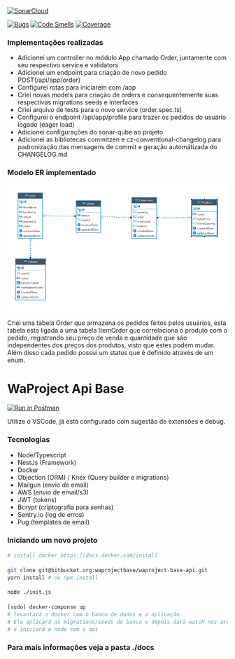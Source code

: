 [![SonarCloud](https://sonarcloud.io/images/project_badges/sonarcloud-orange.svg)](https://sonarcloud.io/dashboard?id=waproject)

[![Bugs](https://sonarcloud.io/api/project_badges/measure?project=waproject&metric=bugs)](https://sonarcloud.io/dashboard?id=waproject)
[![Code Smells](https://sonarcloud.io/api/project_badges/measure?project=waproject&metric=code_smells)](https://sonarcloud.io/dashboard?id=waproject)
[![Coverage](https://sonarcloud.io/api/project_badges/measure?project=waproject&metric=coverage)](https://sonarcloud.io/dashboard?id=waproject)


### Implementações realizadas

  - Adicionei um controller no módulo App chamado Order, juntamente com seu respectivo service e validators
  - Adicionei um endpoint para criação de novo pedido POST(/api/app/order)
  - Configurei rotas para iniciarem com /app
  - Criei novas models para criação de orders e consequentemente suas respectivas migrations seeds e interfaces
  - Criei arquivo de tests para o novo service (order.spec.ts)
  - Configurei o endpoint /api/app/profile para trazer os pedidos do usuário logado (eager load)
  - Adicionei configurações do sonar-qube ao projeto
  - Adicionei as bibliotecas commitzen e cz-conventional-changelog para padronização das mensagens de commit e geração automátizada do CHANGELOG.md

### Modelo ER implementado

![modeloER](https://github.com/DavidMoura07/waproject-backend/blob/master/docs/ER-WA-Project.png)

Criei uma tabela Order que armazena os pedidos feitos pelos usuários, esta tabela esta ligada a uma tabela ItemOrder que correlaciona o produto com o pedido, registrando seu preço de venda e quantidade que são independentes dos preços dos produtos, visto que estes podem mudar. 
Além disso cada pedido possui um status que é definido através de um enum.




WaProject Api Base
==================

[![Run in Postman](https://run.pstmn.io/button.svg)](https://app.getpostman.com/run-collection/f109c9a8c09dd5e648dd)

Utilize o VSCode, já está configurado com sugestão de extensões e debug.

### Tecnologias

* Node/Typescript
* NestJs (Framework)
* Docker
* Objection (ORM) / Knex (Query builder e migrations)
* Mailgun (envio de email)
* AWS (envio de email/s3)
* JWT (tokens)
* Bcrypt (criptografia para senhas)
* Sentry.io (log de erros)
* Pug (templates de email)

### Iniciando um novo projeto

```bash
# install docker https://docs.docker.com/install

git clone git@bitbucket.org:waprojectbase/waproject-base-api.git
yarn install # ou npm install

node ./init.js

[sudo] docker-componse up
# levantará o docker com o banco de dados e a aplicação.
# Ele aplicará as migrations/seeds do banco e depois dará watch nos arquivos
# e iniciará o node com a api
```

### Para mais informações veja a pasta ./docs
